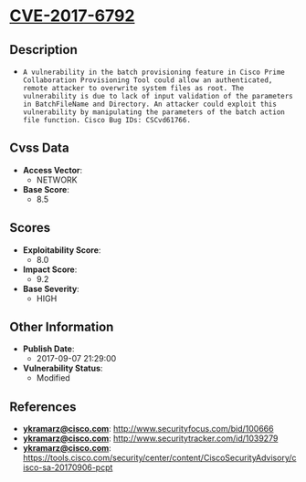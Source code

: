 
# [CVE-2017-6792](https://cve.mitre.org/cgi-bin/cvename.cgi?name=CVE-2017-6792)

## Description

- `A vulnerability in the batch provisioning feature in Cisco Prime Collaboration Provisioning Tool could allow an authenticated, remote attacker to overwrite system files as root. The vulnerability is due to lack of input validation of the parameters in BatchFileName and Directory. An attacker could exploit this vulnerability by manipulating the parameters of the batch action file function. Cisco Bug IDs: CSCvd61766.`

## Cvss Data

- **Access Vector**:
  - NETWORK
- **Base Score**:
  - 8.5

## Scores

- **Exploitability Score**:
  - 8.0
- **Impact Score**:
  - 9.2
- **Base Severity**:
  - HIGH

## Other Information

- **Publish Date**:
  - 2017-09-07 21:29:00
- **Vulnerability Status**:
  - Modified

## References

- **ykramarz@cisco.com**: http://www.securityfocus.com/bid/100666
- **ykramarz@cisco.com**: http://www.securitytracker.com/id/1039279
- **ykramarz@cisco.com**: https://tools.cisco.com/security/center/content/CiscoSecurityAdvisory/cisco-sa-20170906-pcpt
